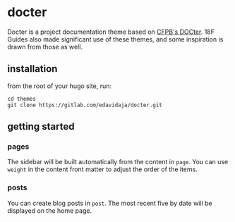 # docter

Docter is a project documentation theme based on  [CFPB's DOCter](https://github.com/cfpb/docter). 18F Guides also made significant use of these themes, and some inspiration is drawn from those as well.

## installation

from the root of your hugo site, run:

```
cd themes
git clone https://gitlab.com/edavidaja/docter.git
```

## getting started

### pages

The sidebar will be built automatically from the content in `page`. You can use `weight` in the content front matter to adjust the order of the items.

### posts

You can create blog posts in `post`. The most recent five by date will be displayed on the home page.
